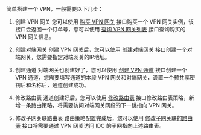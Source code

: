 简单搭建一个 VPN，一般需要以下几步：
1) 创建 VPN 网关
您可以使用 [购买 VPN 网关](https://cloud.tencent.com/doc/api/245/5106) 接口购买一个 VPN 网关实例，该接口会返回一个订单号，您可以使用 [查询 VPN 网关列表](https://cloud.tencent.com/doc/api/245/5108) 接口查询购买的 VPN 网关信息。

2) 创建对端网关 
创建 VPN 网关后，您可以使用 [创建对端网关](https://cloud.tencent.com/doc/api/245/5116) 接口创建一个对端网关，您需要指定对端网关的IP地址。

3) 创建通道
对端网关也创建好了，您可以使用 [创建 VPN 通道](https://cloud.tencent.com/doc/api/245/5110) 接口创建一个 VPN 通道，您需要填写通道的本段 VPN 网关和对端网关，设置一个预共享密钥后和名称后，通道创建成功。

4) 修改路由表
通道创建好后，您可以使用 [修改路由表](https://cloud.tencent.com/doc/api/245/1417) 接口修改路由表策略，新增一条路由策略，将需要访问对端网关网段的下一跳指向 VPN 网关。

5) 修改子网关联路由表
路由策略配置完成后，您可以使用 [修改子网关联的路由表](https://cloud.tencent.com/doc/api/245/1416) 接口将需要通过 VPN 网关访问 IDC 的子网指向上述路由表。
